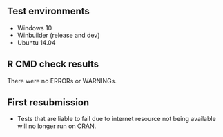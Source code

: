## Test environments
* Windows 10
* Winbuilder (release and dev)
* Ubuntu 14.04

## R CMD check results
There were no ERRORs or WARNINGs. 

## First resubmission
* Tests that are liable to fail due to internet resource not being
available will no longer run on CRAN.